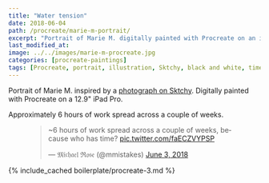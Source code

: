 ```yaml
---
title: "Water tension"
date: 2018-06-04
path: /procreate/marie-m-portrait/
excerpt: "Portrait of Marie M. digitally painted with Procreate on an iPad."
last_modified_at:
image: ../../images/marie-m-procreate.jpg
categories: [procreate-paintings]
tags: [Procreate, portrait, illustration, Sktchy, black and white, time lapse]
---
```


Portrait of Marie M. inspired by a [photograph on Sktchy](https://sktchy.com/FVAa3D). Digitally painted with Procreate on a 12.9" iPad Pro.

Approximately 6 hours of work spread across a couple of weeks.

<figure>
  <blockquote class="twitter-tweet" data-conversation="none" data-lang="en"><p lang="en" dir="ltr">~6 hours of work spread across a couple of weeks, because who has time? <a href="https://t.co/faECZVYPSP">pic.twitter.com/faECZVYPSP</a></p>&mdash; 𝔐𝔦𝔠𝔥𝔞𝔢𝔩 ℜ𝔬𝔰𝔢 (@mmistakes) <a href="https://twitter.com/mmistakes/status/1003311926024294402?ref_src=twsrc%5Etfw">June 3, 2018</a></blockquote>
  <script async src="https://platform.twitter.com/widgets.js" charset="utf-8"></script>
</figure>

{% include_cached boilerplate/procreate-3.md %}
